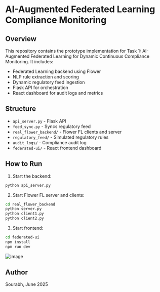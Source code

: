 # AI-Augmented Federated Learning Compliance Monitoring

## Overview
This repository contains the prototype implementation for Task 1: AI-Augmented Federated Learning for Dynamic Continuous Compliance Monitoring. It includes:
- Federated Learning backend using Flower
- NLP rule extraction and scoring
- Dynamic regulatory feed ingestion
- Flask API for orchestration
- React dashboard for audit logs and metrics

## Structure
- `api_server.py` - Flask API
- `feed_sync.py` - Syncs regulatory feed
- `real_flower_backend/` - Flower FL clients and server
- `regulatory_feed/` - Simulated regulatory rules
- `audit_logs/` - Compliance audit log
- `federated-ui/` - React frontend dashboard

## How to Run
1. Start the backend:
```bash
python api_server.py
```

2. Start Flower FL server and clients:
```bash
cd real_flower_backend
python server.py
python client1.py
python client2.py
```

3. Start frontend:
```bash
cd federated-ui
npm install
npm run dev
```
![image](https://github.com/user-attachments/assets/3c47df2d-c025-4dec-b750-07a47f271658)

## Author
Sourabh, June 2025
